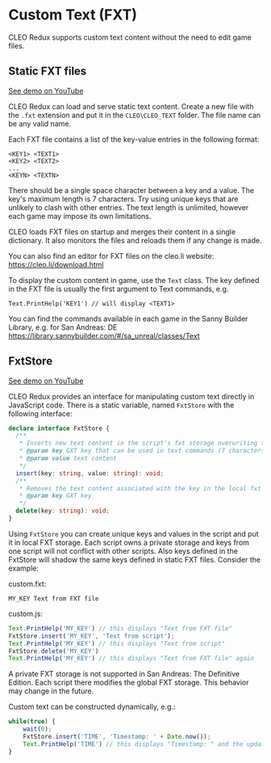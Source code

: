 # Custom Text (FXT)

CLEO Redux supports custom text content without the need to edit game files.

## Static FXT files

[See demo on YouTube](https://youtu.be/ctsKy7WnY9o)

CLEO Redux can load and serve static text content. Create a new file with the `.fxt` extension and put it in the `CLEO\CLEO_TEXT` folder. The file name can be any valid name. 

Each FXT file contains a list of the key-value entries in the following format:

```
<KEY1> <TEXT1>
<KEY2> <TEXT2>
...
<KEYN> <TEXTN>
```

There should be a single space character between a key and a value. The key's maximum length is 7 characters. Try using unique keys that are unlikely to clash with other entries. The text length is unlimited, however each game may impose its own limitations.

CLEO loads FXT files on startup and merges their content in a single dictionary. It also monitors the files and reloads them if any change is made.

You can also find an editor for FXT files on the cleo.li website: https://cleo.li/download.html

To display the custom content in game, use the `Text` class. The key defined in the FXT file is usually the first argument to Text commands, e.g.

```
Text.PrintHelp('KEY1') // will display <TEXT1>
```

You can find the commands available in each game in the Sanny Builder Library, e.g. for San Andreas: DE https://library.sannybuilder.com/#/sa_unreal/classes/Text


## FxtStore

[See demo on YouTube](https://youtu.be/FLyYyrGz1Xg)

CLEO Redux provides an interface for manipulating custom text directly in JavaScript code. There is a static variable, named `FxtStore` with the following interface:

```ts
declare interface FxtStore {
  /**
   * Inserts new text content in the script's fxt storage overwriting the previous content and shadowing static fxt with the same key
   * @param key GXT key that can be used in text commands (7 characters max)
   * @param value text content
   */
  insert(key: string, value: string): void;
  /**
   * Removes the text content associated with the key in the local fxt storage
   * @param key GXT key
   */
  delete(key: string): void;
}
```

Using `FxtStore` you can create unique keys and values in the script and put it in local FXT storage. Each script owns a private storage and keys from one script will not conflict with other scripts. Also keys defined in the FxtStore will shadow the same keys defined in static FXT files. Consider the example:

custom.fxt:
```
MY_KEY Text from FXT file
```

custom.js:

```js
Text.PrintHelp('MY_KEY') // this displays "Text from FXT file"
FxtStore.insert('MY_KEY', 'Text from script');
Text.PrintHelp('MY_KEY') // this displays "Text from script"
FxtStore.delete('MY_KEY')
Text.PrintHelp('MY_KEY') // this displays "Text from FXT file" again
```

A private FXT storage is not supported in San Andreas: The Definitive Edition. Each script there modifies the global FXT storage. This behavior may change in the future.

Custom text can be constructed dynamically, e.g.:

```js
while(true) {
    wait(0);
    FxtStore.insert('TIME', 'Timestamp: ' + Date.now());
    Text.PrintHelp('TIME') // this displays "Timestamp: " and the updated timestamp value
}
```


